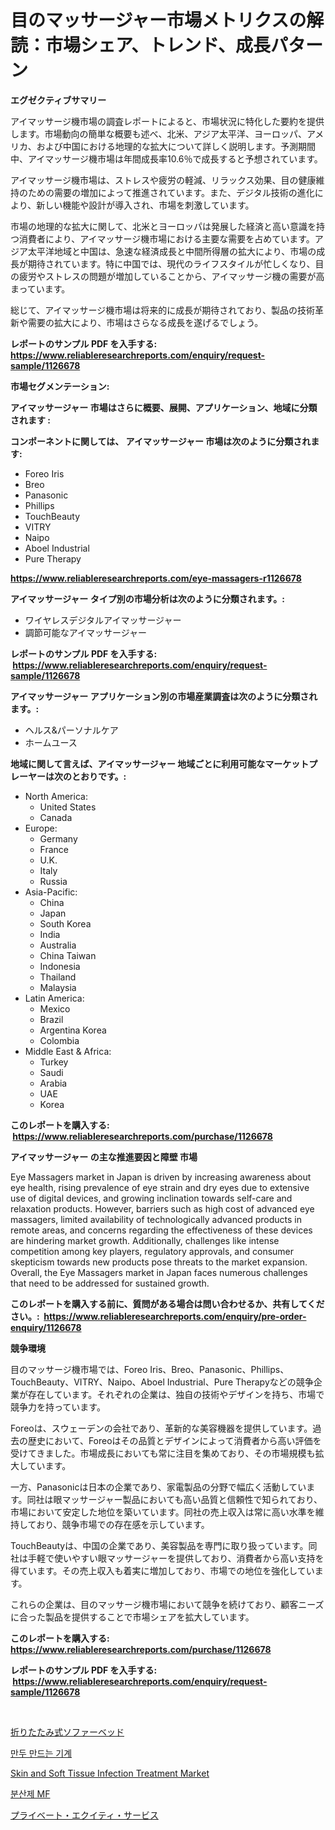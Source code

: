 <p><h1>目のマッサージャー市場メトリクスの解読：市場シェア、トレンド、成長パターン</h1></p><p><strong>エグゼクティブサマリー</strong></p>
<p><p>アイマッサージ機市場の調査レポートによると、市場状況に特化した要約を提供します。市場動向の簡単な概要も述べ、北米、アジア太平洋、ヨーロッパ、アメリカ、および中国における地理的な拡大について詳しく説明します。予測期間中、アイマッサージ機市場は年間成長率10.6％で成長すると予想されています。</p><p>アイマッサージ機市場は、ストレスや疲労の軽減、リラックス効果、目の健康維持のための需要の増加によって推進されています。また、デジタル技術の進化により、新しい機能や設計が導入され、市場を刺激しています。</p><p>市場の地理的な拡大に関して、北米とヨーロッパは発展した経済と高い意識を持つ消費者により、アイマッサージ機市場における主要な需要を占めています。アジア太平洋地域と中国は、急速な経済成長と中間所得層の拡大により、市場の成長が期待されています。特に中国では、現代のライフスタイルが忙しくなり、目の疲労やストレスの問題が増加していることから、アイマッサージ機の需要が高まっています。</p><p>総じて、アイマッサージ機市場は将来的に成長が期待されており、製品の技術革新や需要の拡大により、市場はさらなる成長を遂げるでしょう。</p></p>
<p><strong>レポートのサンプル PDF を入手する: <a href="https://www.reliableresearchreports.com/enquiry/request-sample/1126678">https://www.reliableresearchreports.com/enquiry/request-sample/1126678</a></strong></p>
<p><strong>市場セグメンテーション:</strong></p>
<p><strong> アイマッサージャー 市場はさらに概要、展開、アプリケーション、地域に分類されます :</strong></p>
<p><strong>コンポーネントに関しては、 アイマッサージャー 市場は次のように分類されます: &nbsp;</strong></p>
<p><ul><li>Foreo Iris</li><li>Breo</li><li>Panasonic</li><li>Phillips</li><li>TouchBeauty</li><li>VITRY</li><li>Naipo</li><li>Aboel Industrial</li><li>Pure Therapy</li></ul></p>
<p><strong><a href="https://www.reliableresearchreports.com/eye-massagers-r1126678">https://www.reliableresearchreports.com/eye-massagers-r1126678</a></strong></p>
<p><strong> アイマッサージャー タイプ別の市場分析は次のように分類されます。:</strong></p>
<p><ul><li>ワイヤレスデジタルアイマッサージャー</li><li>調節可能なアイマッサージャー</li></ul></p>
<p><strong>レポートのサンプル PDF を入手する: &nbsp;<a href="https://www.reliableresearchreports.com/enquiry/request-sample/1126678">https://www.reliableresearchreports.com/enquiry/request-sample/1126678</a></strong></p>
<p><strong> アイマッサージャー アプリケーション別の市場産業調査は次のように分類されます。:</strong></p>
<p><ul><li>ヘルス&パーソナルケア</li><li>ホームユース</li></ul></p>
<p><strong>地域に関して言えば、アイマッサージャー 地域ごとに利用可能なマーケットプレーヤーは次のとおりです。:</strong></p>
<p><ul>
    <li>
        North America:
        <ul>
            <li>United States</li>
            <li>Canada</li>
        </ul>
    </li>
    <li>
        Europe:
        <ul>
            <li>Germany</li>
            <li>France</li>
            <li>U.K.</li>
            <li>Italy</li>
            <li>Russia</li>
        </ul>
    </li>
    <li>
        Asia-Pacific:
        <ul>
            <li>China</li>
            <li>Japan</li>
            <li>South Korea</li>
            <li>India</li>
            <li>Australia</li>
            <li>China Taiwan</li>
            <li>Indonesia</li>
            <li>Thailand</li>
            <li>Malaysia</li>
        </ul>
    </li>
    <li>
        Latin America:
        <ul>
            <li>Mexico</li>
            <li>Brazil</li>
            <li>Argentina Korea</li>
            <li>Colombia</li>
        </ul>
    </li>
    <li>
        Middle East & Africa:
        <ul>
            <li>Turkey</li>
            <li>Saudi</li>
            <li>Arabia</li>
            <li>UAE</li>
            <li>Korea</li>
        </ul>
    </li>
    </ul></p>
<p><strong>このレポートを購入する: &nbsp;<a href="https://www.reliableresearchreports.com/purchase/1126678">https://www.reliableresearchreports.com/purchase/1126678</a></strong></p>
<p><strong>アイマッサージャー の主な推進要因と障壁 市場</strong></p>
<p><p>Eye Massagers market in Japan is driven by increasing awareness about eye health, rising prevalence of eye strain and dry eyes due to extensive use of digital devices, and growing inclination towards self-care and relaxation products. However, barriers such as high cost of advanced eye massagers, limited availability of technologically advanced products in remote areas, and concerns regarding the effectiveness of these devices are hindering market growth. Additionally, challenges like intense competition among key players, regulatory approvals, and consumer skepticism towards new products pose threats to the market expansion. Overall, the Eye Massagers market in Japan faces numerous challenges that need to be addressed for sustained growth.</p></p>
<p><strong>このレポートを購入する前に、質問がある場合は問い合わせるか、共有してください。:&nbsp; <a href="https://www.reliableresearchreports.com/enquiry/pre-order-enquiry/1126678">https://www.reliableresearchreports.com/enquiry/pre-order-enquiry/1126678</a></strong></p>
<p><strong>競争環境</strong></p>
<p><p>目のマッサージ機市場では、Foreo Iris、Breo、Panasonic、Phillips、TouchBeauty、VITRY、Naipo、Aboel Industrial、Pure Therapyなどの競争企業が存在しています。それぞれの企業は、独自の技術やデザインを持ち、市場で競争力を持っています。</p><p>Foreoは、スウェーデンの会社であり、革新的な美容機器を提供しています。過去の歴史において、Foreoはその品質とデザインによって消費者から高い評価を受けてきました。市場成長においても常に注目を集めており、その市場規模も拡大しています。</p><p>一方、Panasonicは日本の企業であり、家電製品の分野で幅広く活動しています。同社は眼マッサージャー製品においても高い品質と信頼性で知られており、市場において安定した地位を築いています。同社の売上収入は常に高い水準を維持しており、競争市場での存在感を示しています。</p><p>TouchBeautyは、中国の企業であり、美容製品を専門に取り扱っています。同社は手軽で使いやすい眼マッサージャーを提供しており、消費者から高い支持を得ています。その売上収入も着実に増加しており、市場での地位を強化しています。</p><p>これらの企業は、目のマッサージ機市場において競争を続けており、顧客ニーズに合った製品を提供することで市場シェアを拡大しています。</p></p>
<p><strong>このレポートを購入する: &nbsp; <a href="https://www.reliableresearchreports.com/purchase/1126678">https://www.reliableresearchreports.com/purchase/1126678</a></strong></p>
<p><strong>レポートのサンプル PDF を入手する: &nbsp;<a href="https://www.reliableresearchreports.com/enquiry/request-sample/1126678">https://www.reliableresearchreports.com/enquiry/request-sample/1126678</a></strong><strong></strong></p>
<p>&nbsp;</p>
<p><p><a href="https://medium.com/@urinalisis45667/%E6%8A%98%E3%82%8A%E3%81%9F%E3%81%9F%E3%81%BF%E5%BC%8F%E3%82%BD%E3%83%95%E3%82%A1%E3%83%BC%E3%83%99%E3%83%83%E3%83%89%E5%B8%82%E5%A0%B4-%E7%AB%B6%E4%BA%89%E5%88%86%E6%9E%90-%E5%B8%82%E5%A0%B4%E5%8B%95%E5%90%91-2031%E5%B9%B4%E3%81%BE%E3%81%A7%E3%81%AE%E4%BA%88%E6%B8%AC-639a00b3bb6c">折りたたみ式ソファーベッド</a></p><p><a href="https://medium.com/@isariontaru/%EB%A7%8C%EB%91%90-%EC%A0%9C%EC%A1%B0%EA%B8%B0-%EC%8B%9C%EC%9E%A5-%EB%B6%84%EC%84%9D-%EB%B0%8F-2024%EB%85%84%EB%B6%80%ED%84%B0-2031%EB%85%84%EA%B9%8C%EC%A7%80%EC%9D%98-%EC%98%88%EC%83%81-%EA%B7%9C%EB%AA%A8-97b54e9364c0">만두 만드는 기계</a></p><p><a href="https://github.com/lubmix/Market-Research-Report-List-2/blob/main/skin-and-soft-tissue-infection-treatment-market.md">Skin and Soft Tissue Infection Treatment Market</a></p><p><a href="https://medium.com/@georgebesoiu20221/%EB%B6%84%EC%82%B0%EC%A0%9C%EC%A0%9C-mf-%EC%8B%9C%EC%9E%A5-%EA%B7%9C%EB%AA%A8%EB%8A%94-%EA%B8%80%EB%A1%9C%EB%B2%8C-%EC%82%B0%EC%97%85%EC%97%90%EC%84%9C-%EC%B5%9C%EA%B3%A0%EC%9D%98-%EB%A7%88%EC%BC%80%ED%8C%85-%EC%B1%84%EB%84%90%EC%9D%84-%EB%93%9C%EB%9F%AC%EB%82%B8%EB%8B%A4-095080ccc04d">분산제 MF</a></p><p><a href="https://medium.com/@johndory19/%E3%83%97%E3%83%A9%E3%82%A4%E3%83%99%E3%83%BC%E3%83%88%E3%82%A8%E3%82%AF%E3%82%A4%E3%83%86%E3%82%A3%E3%82%B5%E3%83%BC%E3%83%93%E3%82%B9%E5%B8%82%E5%A0%B4%E3%81%AF-%E5%B8%82%E5%A0%B4%E3%82%B7%E3%82%A7%E3%82%A2-%E5%B8%82%E5%A0%B4%E5%8B%95%E5%90%91-%E3%81%8A%E3%82%88%E3%81%B3%E5%B8%82%E5%A0%B4%E6%88%90%E9%95%B7%E3%81%AB%E9%96%A2%E3%81%99%E3%82%8B%E6%83%85%E5%A0%B1%E3%82%92%E6%8F%90%E4%BE%9B%E3%81%97%E3%81%BE%E3%81%99-487a544ea8df">プライベート・エクイティ・サービス</a></p></p>